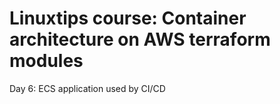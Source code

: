 # Linuxtips course: Container architecture on AWS terraform modules

Day 6: ECS application used by CI/CD
